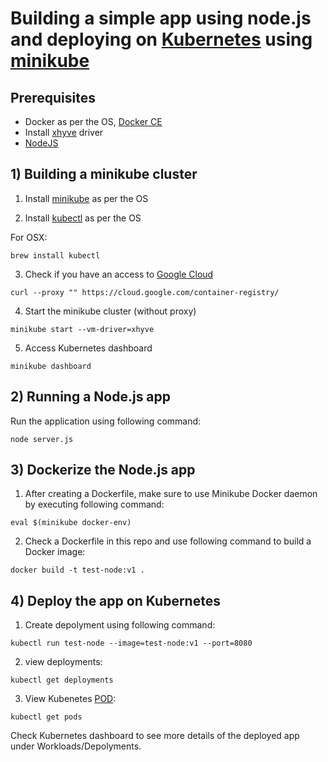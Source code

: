 # Building a simple app using node.js and deploying on [Kubernetes](https://kubernetes.io/) using [minikube](https://kubernetes.io/docs/getting-started-guides/minikube/)


## Prerequisites 

* Docker as per the OS, [Docker CE](https://docs.docker.com/install/) 
* Install [xhyve](https://github.com/zchee/docker-machine-driver-xhyve#install) driver 
* [NodeJS](https://nodejs.org/en/download/) 
 

## 1) Building a minikube cluster 
1. Install [minikube](https://kubernetes.io/docs/tasks/tools/install-minikube/) as per the OS

2. Install [kubectl](https://kubernetes.io/docs/tasks/tools/install-kubectl/) as per the OS

For OSX:
```
brew install kubectl
```
3. Check if you have an access to [Google Cloud](https://cloud.google.com/container-registry/)
```
curl --proxy "" https://cloud.google.com/container-registry/
```
4. Start the minikube cluster (without proxy)
```
minikube start --vm-driver=xhyve
```
5. Access Kubernetes dashboard
```
minikube dashboard
```
## 2) Running a Node.js app
Run the application using following command: 
```
node server.js
```

## 3) Dockerize the Node.js app
1. After creating a Dockerfile, make sure to use Minikube Docker daemon by executing following command:
```
eval $(minikube docker-env)
```
2. Check a Dockerfile in this repo and use following command to build a Docker image:
```
docker build -t test-node:v1 .
```

## 4) Deploy the app on Kubernetes 

1. Create depolyment using following command:
```
kubectl run test-node --image=test-node:v1 --port=8080
```
2. view deployments:
```
kubectl get deployments
```
3. View Kubenetes [POD](https://kubernetes.io/docs/concepts/workloads/pods/pod/):
```
kubectl get pods
```
Check Kubernetes dashboard to see more details of the deployed app under Workloads/Depolyments. 




